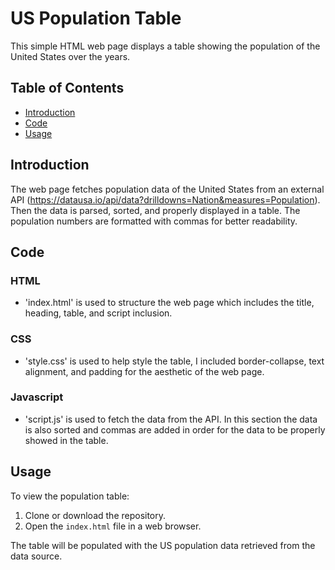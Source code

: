 # US Population Table

This simple HTML web page displays a table showing the population of the United States over the years.

## Table of Contents

- [Introduction](#introduction)
- [Code](#Code)
- [Usage](#usage)

## Introduction
The web page fetches population data of the United States from an external API (https://datausa.io/api/data?drilldowns=Nation&measures=Population). Then the data is parsed, sorted, and properly displayed in a table. The population numbers are formatted with commas for better readability.

## Code

### HTML
- 'index.html' is used to structure the web page which includes the title, heading, table, and script inclusion.

### CSS
- 'style.css' is used to help style the table, I included border-collapse, text alignment, and padding for the aesthetic of the web page. 

### Javascript
- 'script.js' is used to fetch the data from the API. In this section the data is also sorted and commas are added in order for the data to be properly showed in the table. 

## Usage

To view the population table:

1. Clone or download the repository.
2. Open the `index.html` file in a web browser.

The table will be populated with the US population data retrieved from the data source. 

